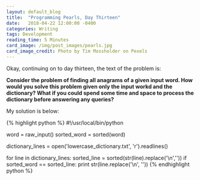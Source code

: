 ```yaml
---
layout: default_blog
title:  "Programming Pearls, Day Thirteen"
date:   2018-04-22 12:00:00 -0400
categories: Writing
tags: Development
reading_time: 5 Minutes
card_image: /img/post_images/pearls.jpg
card_image_credit: Photo by Tim Mossholder on Pexels
---
```


Okay, continuing on to day thirteen, the text of the problem is: 

__Consider the problem of finding all anagrams of a given input word. How would you solve this problem given only the input workd and the dictionary? What if you could spend some time and space to process the dictionary before answering any queries?__

My solution is below:

{% highlight python %}
#!/usr/local/bin/python

word = raw_input()
sorted_word = sorted(word)

dictionary_lines = open('lowercase_dictionary.txt', 'r').readlines()

for line in dictionary_lines:
    sorted_line = sorted(str(line).replace('\n',''))
    if sorted_word == sorted_line:
        print str(line.replace('\n', ''))
{% endhighlight python %}
